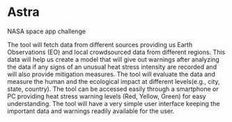 # Astra
NASA space app challenge

The tool will fetch data from different sources providing us Earth Observations (EO) and local crowdsourced data from different regions. This data will help us create a model that will give out warnings after analyzing the data if any signs of an unusual heat stress intensity are recorded and will also provide mitigation measures. The tool will evaluate the data and measure the human and the ecological impact at different levels(e.g., city, state, country). The tool can be accessed easily through a smartphone or PC providing heat stress warning levels (Red, Yellow, Green) for easy understanding. The tool will have a very simple user interface keeping the important data and warnings readily available for the user.
